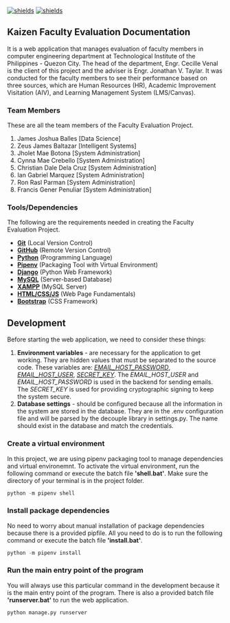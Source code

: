 [![shields](https://img.shields.io/badge/Kaizen-Faculty%20Evaluation-brightgreen)](https://github.com/zEuS-0390/kaizen-faculty-eval) [![shields](https://img.shields.io/badge/TIP-Quezon%20City-yellow)](https://www.tip.edu.ph/)

## Kaizen Faculty Evaluation Documentation
It is a web application that manages evaluation of faculty members in computer engineering department at Technological Institute of the Philippines - Quezon City. The head of the department, Engr. Cecille Venal is the client of this project and the adviser is Engr. Jonathan V. Taylar. It was conducted for the faculty members to see their performance based on three sources, which are Human Resources (HR), Academic Improvement Visitation (AIV), and Learning Management System (LMS/Canvas).

### Team Members
These are all the team members of the Faculty Evaluation Project.
1. James Joshua Balles [Data Science]
2. Zeus James Baltazar [Intelligent Systems]
3. Jholet Mae Botona [System Administration]
4. Cynna Mae Crebello [System Administration]
5. Christian Dale Dela Cruz [System Administration]
6. Ian Gabriel Marquez [System Administration]
7. Ron Rasl Parman [System Administration]
8. Francis Gener Penuliar [System Administration]

### Tools/Dependencies
The following are the requirements needed in creating the Faculty Evaluation Project.
* [**Git**](https://git-scm.com/) (Local Version Control)
* [**GitHub**](https://github.com/) (Remote Version Control) 
* [**Python**](https://www.python.org/)  (Programming Language) 
* [**Pipenv**](https://pipenv.pypa.io/) (Packaging Tool with Virtual Environment) 
* [**Django**](https://www.djangoproject.com/) (Python Web Framework) 
* [**MySQL**](https://en.wikipedia.org/wiki/MySQL) (Server-based Database)
* [**XAMPP**](https://www.apachefriends.org/) (MySQL Server)
* [**HTML/CSS/JS**](https://en.wikipedia.org/wiki/Front-end_web_development) (Web Page Fundamentals)
* [**Bootstrap**](https://getbootstrap.com/) (CSS Framework)

## Development

Before starting the web application, we need to consider these things:
1. **Environment variables** - are necessary for the application to get working. They are hidden values that must be separated to the source code. These variables are: [*EMAIL_HOST_PASSWORD*](https://docs.djangoproject.com/en/4.0/ref/settings/#email-host-password), [*EMAIL_HOST_USER*](https://docs.djangoproject.com/en/4.0/ref/settings/#std-setting-EMAIL_HOST_USER), [*SECRET_KEY*](https://docs.djangoproject.com/en/4.0/ref/settings/#secret-key). The *EMAIL_HOST_USER* and *EMAIL_HOST_PASSWORD* is used in the backend for sending emails. The *SECRET_KEY* is used for providing cryptographic signing to keep the system secure.
2. **Database settings** - should be configured because all the information in the system are stored in the database. They are in the .env configuration file and will be parsed by the decouple library in settings.py. The name should exist in the database and match the credentials.

### Create a virtual environment
In this project, we are using pipenv packaging tool to manage dependencies and virtual environemnt. To activate the virtual environment, run the following command or execute
the batch file **'shell.bat'**. Make sure the directory of your terminal is in the project folder. 
```python
python -m pipenv shell
```

### Install package dependencies
No need to worry about manual installation of package dependencies because there is a provided pipfile. All you need to do is to run the following command or execute the
batch file **'install.bat'**.
```python
python -m pipenv install
```

### Run the main entry point of the program
You will always use this particular command in the development because it is the main entry point of the program. There is also a provided batch file **'runserver.bat'** to run the web application. 
```python
python manage.py runserver
```

